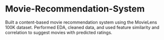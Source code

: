 # Movie-Recommendation-System
Built a content-based movie recommendation system using the MovieLens 100K dataset. Performed EDA, cleaned data, and used feature similarity and correlation to suggest movies with predicted ratings.
